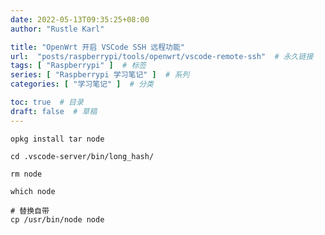 ```yaml
---
date: 2022-05-13T09:35:25+08:00
author: "Rustle Karl"

title: "OpenWrt 开启 VSCode SSH 远程功能"
url:  "posts/raspberrypi/tools/openwrt/vscode-remote-ssh"  # 永久链接
tags: [ "Raspberrypi" ]  # 标签
series: [ "Raspberrypi 学习笔记" ]  # 系列
categories: [ "学习笔记" ]  # 分类

toc: true  # 目录
draft: false  # 草稿
---
```


```shell
opkg install tar node
```

```shell
cd .vscode-server/bin/long_hash/
```

```shell
rm node
```

```shell
which node

# 替换自带
cp /usr/bin/node node
```
